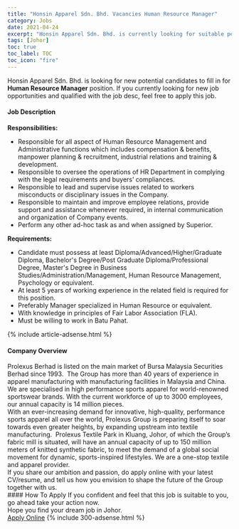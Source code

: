 ```yaml
---
title: "Honsin Apparel Sdn. Bhd. Vacancies Human Resource Manager" 
category: Jobs 
date: 2021-04-24 
excerpt: "Honsin Apparel Sdn. Bhd. is currently looking for suitable person to fill in the Human Resource Manager which based in Johor" 
tags: [Johor] 
toc: true 
toc_label: TOC 
toc_icon: "fire" 
--- 
```


<p>Honsin Apparel Sdn. Bhd. is looking for new potential candidates to fill in for <b>Human Resource Manager</b> position. If you currently looking for new job opportunities and qualified with the job desc, feel free to apply this job.
</p><div><div><h4>Job Description</h4></div><div><div><span><div><p><strong>Responsibilities:</strong></p><ul><li>Responsible for all aspect of Human Resource Management and Administrative functions which includes compensation &amp; benefits, manpower planning &amp; recruitment, industrial relations and training &amp; development.</li><li>Responsible to oversee the operations of HR Department in complying with the legal requirements and buyers&#8217; compliances.</li><li>Responsible to lead and supervise issues related to workers misconducts or disciplinary issues in the Company.</li><li>Responsible to maintain and improve employee relations, provide support and assistance whenever required, in internal communication and organization of Company events.</li><li>Perform any other ad-hoc task as and when assigned by Superior.</li></ul><p><strong>Requirements:</strong></p><ul><li>Candidate must possess at least Diploma/Advanced/Higher/Graduate Diploma, Bachelor's Degree/Post Graduate Diploma/Professional Degree, Master's Degree in Business Studies/Administration/Management, Human Resource Management, Psychology or equivalent.</li><li>At least 5 years of working experience in the related field is required for this position.</li><li>Preferably Manager specialized in Human Resource or equivalent.</li><li>With knowledge in principles of Fair Labor Association (FLA).</li><li>Must be willing to work in Batu Pahat.</li></ul></div></span></div></div></div> 
{% include article-adsense.html %} 
<div><div><h4>Company Overview</h4></div><div><div><span><div><div>
<div>Prolexus Berhad is listed on the main market of Bursa Malaysia Securities Berhad since 1993.&#160; The Group has more than 40 years of experience in apparel manufacturing with manufacturing facilities in Malaysia and China.&#160; We are specialised in high performance sports apparel for world-renowned sportswear brands. With the current workforce of up to 3000 employees, our annual capacity is 14 million pieces.</div>
<div>With an ever-increasing demand for innovative, high-quality, performance sports apparel all over the world, Prolexus Group is preparing itself to soar towards even greater heights, by expanding upstream into textile manufacturing.&#160; Prolexus Textile Park in Kluang, Johor, of which the Group&#8217;s fabric mill is situated, will have an annual capacity of up to 150 million meters of knitted synthetic fabric, to meet the demand of a global social movement for dynamic, sports-inspired lifestyles. We are a one-stop textile and apparel provider.</div>
<div>If you share our ambition and passion, do apply online with your latest CV/resume, and tell us how you envision to shape the future of the Group together with us.</div>
</div></div></span></div></div></div> 
#### How To Apply 
If you confident and feel that this job is suitable to you, go ahead take your action now. <br/> 
Hope you find your dream job in Johor. <br/> 
<a href="https://www.jobstreet.com.my/en/job/human-resource-manager-4546274?jobId=jobstreet-my-job-4546274&" class="btn btn--info" target="_blank" rel="nofollow noopenner">Apply Online</a> 
{% include 300-adsense.html %} 